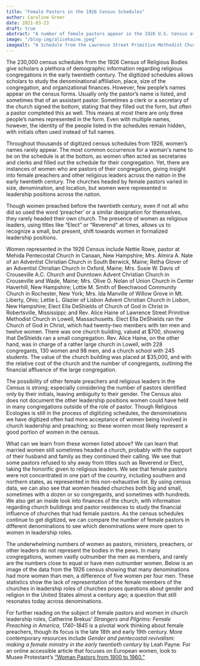 ```yaml
---
title: "Female Pastors in the 1926 Census Schedules"
author: Caroline Greer
date: 2021-03-23
draft: true
abstract: "A number of female pastors appear in the 1926 U.S. Census of Religious Bodies. This post seeks to explore these women and the questions we can ask and answer about women in the census with this data. " 
image: "/blog-img/alicehaine.jpeg"
imagealt: "A Schedule from the Lawrence Street Primitive Methodist Church in Lowell, Massachusetts where Alice Haine pastored."
---
```


The 230,000 census schedules from the 1926 Census of Religious Bodies give scholars a plethora of demographic information regarding religious congregations in the early twentieth century. The digitized schedules allows scholars to study the denominational affiliation, place, size of the congregation, and organizational finances. However, few people’s names appear on the census forms. Usually only the pastor’s name is listed, and sometimes that of an assistant pastor. Sometimes a clerk or a secretary of the church signed the bottom, stating that they filled out the form, but often a pastor completed this as well. This means at most there are only three people’s names represented in the form. Even with multiple names, however, the identity of the people listed in the schedules remain hidden, with initials often used instead of full names. 

 Throughout thousands of digitized census schedules from 1926, women’s names rarely appear. The most common occurrence for a woman's name to be on the schedule is at the bottom, as women often acted as secretaries and clerks and filled out the schedule for their congregation. Yet, there are instances of women who are pastors of their congregation, giving insight into female preachers and other religious leaders across the nation in the early twentieth century.  The churches headed by female pastors varied in size, denomination, and location, but women were represented in leadership positions across the nation.
 
Though women preached before the twentieth century, even if not all who did so used the word ‘preacher’ or a similar designation for themselves, they rarely headed their own church. The presence of women as religious leaders, using titles like “Elect” or “Reverend” at times, allows us to recognize a small, but present, shift towards women in formalized leadership positions. 

Women represented in the 1926 Census include Nettie Rowe, pastor at Mehida Pentecostal Church in Canaan, New Hampshire; Mrs. Almira A. Nate of an Adventist Christian Church in South Berwick, Maine; Retha Glover of an Adventist Christian Church in Oxford, Maine; Mrs. Susie W. Davis of Crouseville A.C. Church and Dunntown Advent Christian Church in Crouseville and Wade, Maine; Mrs. Olive O. Nolan of Union Church in Center Haverhill, New Hampshire; Lottie M. Smith of Beechwood Community Church in Rochester, New York; Mrs. Ida Manville of Willow Grove in Mt. Liberty, Ohio; Lettie L. Glazier of Lisbon Advent Christian Church in Lisbon, New Hampshire; Elect Ella DeShields of Church of God in Christ in Robertsville, Mississippi; and Rev. Alice Haine of Lawrence Street Primitive Methodist Church in Lowell, Massachusetts. Elect Ella DeShields ran the Church of God in Christ, which had twenty-two members with ten men and twelve women. There was one church building, valued at $700, showing that DeShields ran a small congregation. Rev. Alice Haine, on the other hand, was in charge of a rather large church in Lowell, with 228 congregants, 130 women and 98 men, and a church school with 245 students. The value of the church building was placed at $35,000, and with the relative cost of the church and the number of congregants, outlining the financial affluence of the large congregation.

The possibility of other female preachers and religious leaders in the Census is strong; especially considering the number of pastors identified only by their initials, leaving ambiguity to their gender. The Census also does not document the other leadership positions women could have held in many congregations outside of the role of pastor. Though Religious Ecologies is still in the process of digitizing schedules, the denominations we have digitized often had more acceptance of women being involved in church leadership and preaching; so these women most likely represent a good portion of women in the census.

What can we learn from these women listed above? We can learn that married women still sometimes headed a church, probably with the support of their husband and family as they continued their calling. We see that some pastors refused to shy away from titles such as Reverend or Elect, taking the honorific given to religious leaders. We see that female pastors were not concentrated in one part of the country, including southern and northern states, as represented in this non-exhaustive list. By using census data, we can also see that women headed churches both big and small, sometimes with a dozen or so congregants, and sometimes with hundreds. We also get an inside look into finances of the church, with information regarding church buildings and pastor residences to study the financial influence of churches that had female pastors. As the census schedules continue to get digitized, we can compare the number of female pastors in different denominations to see which denominations were more open to women in leadership roles. 

The underwhelming numbers of women as pastors, ministers, preachers, or other leaders do not represent the bodies in the pews. In many congregations, women vastly outnumber the men as members, and rarely are the numbers close to equal or have men outnumber women. Below is an image of the data from the 1926 census showing that many denominations had more women than men, a difference of five women per four men. These statistics show the lack of representation of the female members of the churches in leadership roles of churches poses questions about gender and religion in the United States almost a century ago; a question that still resonates today across denominations. 

For further reading on the subject of female pastors and women in church leadership roles, Catherine Brekus’ *Strangers and Pilgrims: Female Preaching in America, 1740-1845* is a pivotal work thinking about female preachers, though its focus is the late 18th and early 19th century. More contemporary resources include *Gender and pentecostal revivalism: making a female ministry in the early twentieth century* by Leah Payne. For an online accessible article that focuses on European women, look to Musee Protestant’s [“Woman Pastors from 1900 to 1960.”](https://museeprotestant.org/en/notice/women-pastors-from-1900-to-1960/)

